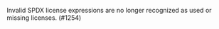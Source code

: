 <!--
SPDX-FileCopyrightText: 2025 Free Software Foundation Europe e.V. <https://fsfe.org>
SPDX-License-Identifier: CC-BY-SA-4.0
-->

Invalid SPDX license expressions are no longer recognized as used or missing
licenses. (#1254)
